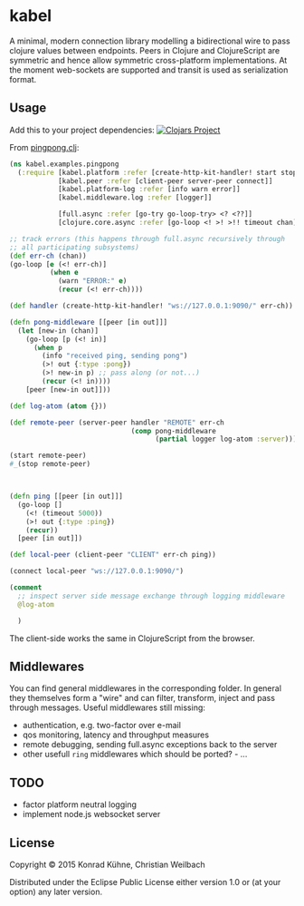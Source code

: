# kabel

A minimal, modern connection library modelling a bidirectional wire to
pass clojure values between endpoints. Peers in Clojure and
ClojureScript are symmetric and hence allow symmetric cross-platform
implementations. At the moment web-sockets are supported and transit
is used as serialization format.

## Usage

Add this to your project dependencies:
[![Clojars Project](http://clojars.org/io.replikativ/kabel/latest-version.svg)](http://clojars.org/io.replikativ/kabel)

From [pingpong.clj](./examples/pingpong.clj):

~~~ clojure
(ns kabel.examples.pingpong
  (:require [kabel.platform :refer [create-http-kit-handler! start stop]]
            [kabel.peer :refer [client-peer server-peer connect]]
            [kabel.platform-log :refer [info warn error]]
            [kabel.middleware.log :refer [logger]]

            [full.async :refer [go-try go-loop-try> <? <??]]
            [clojure.core.async :refer [go-loop <! >! >!! timeout chan]]))

;; track errors (this happens through full.async recursively through
;; all participating subsystems)
(def err-ch (chan))
(go-loop [e (<! err-ch)]
          (when e
            (warn "ERROR:" e)
            (recur (<! err-ch))))

(def handler (create-http-kit-handler! "ws://127.0.0.1:9090/" err-ch))

(defn pong-middleware [[peer [in out]]]
  (let [new-in (chan)]
    (go-loop [p (<! in)]
      (when p
        (info "received ping, sending pong")
        (>! out {:type :pong})
        (>! new-in p) ;; pass along (or not...)
        (recur (<! in))))
    [peer [new-in out]]))

(def log-atom (atom {}))

(def remote-peer (server-peer handler "REMOTE" err-ch
                              (comp pong-middleware
                                    (partial logger log-atom :server))))

(start remote-peer)
#_(stop remote-peer)



(defn ping [[peer [in out]]]
  (go-loop []
    (<! (timeout 5000))
    (>! out {:type :ping})
    (recur))
  [peer [in out]])

(def local-peer (client-peer "CLIENT" err-ch ping))

(connect local-peer "ws://127.0.0.1:9090/")

(comment
  ;; inspect server side message exchange through logging middleware
  @log-atom

  )


~~~

The client-side works the same in ClojureScript from the browser.

## Middlewares

You can find general middlewares in the corresponding
folder. In general they themselves form a "wire" and can filter,
transform, inject and pass through messages. Useful middlewares still
missing:

- authentication, e.g. two-factor over e-mail
- qos monitoring, latency and throughput measures
- remote debugging, sending full.async exceptions back to the server
- other usefull `ring` middlewares which should be ported?  - ...

## TODO
- factor platform neutral logging
- implement node.js websocket server

## License

Copyright © 2015 Konrad Kühne, Christian Weilbach

Distributed under the Eclipse Public License either version 1.0 or (at
your option) any later version.
